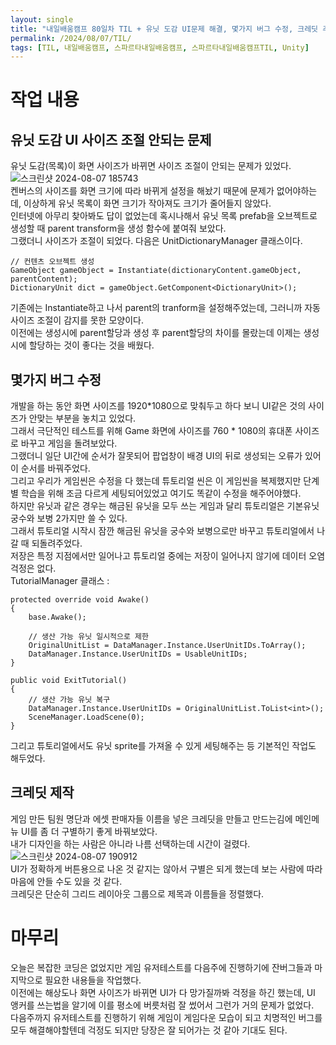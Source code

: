 ```yaml
---
layout: single
title: "내일배움캠프 80일차 TIL + 유닛 도감 UI문제 해결, 몇가지 버그 수정, 크레딧 추가"
permalink: /2024/08/07/TIL/
tags: [TIL, 내일배움캠프, 스파르타내일배움캠프, 스파르타내일배움캠프TIL, Unity]
---
```


# 작업 내용
## 유닛 도감 UI 사이즈 조절 안되는 문제
유닛 도감(목록)이 화면 사이즈가 바뀌면 사이즈 조절이 안되는 문제가 있었다.  
![스크린샷 2024-08-07 185743](https://github.com/user-attachments/assets/ee1c0eef-cbf4-45fc-a8e2-8577eb029541)  
켄버스의 사이즈를 화면 크기에 따라 바뀌게 설정을 해놨기 때문에 문제가 없어야하는데, 이상하게 유닛 목록이 화면 크기가 작아져도 크기가 줄어들지 않았다.  
인터넷에 아무리 찾아봐도 답이 없었는데 혹시나해서 유닛 목록 prefab을 오브젝트로 생성할 때 parent transform을 생성 함수에 붙여줘 보았다.  
그랬더니 사이즈가 조절이 되었다. 다음은 UnitDictionaryManager 클래스이다.   
```
// 컨텐츠 오브젝트 생성
GameObject gameObject = Instantiate(dictionaryContent.gameObject, parentContent);
DictionaryUnit dict = gameObject.GetComponent<DictionaryUnit>();
```
기존에는 Instantiate하고 나서 parent의 tranform을 설정해주었는데, 그러니까 자동 사이즈 조절이 감지를 못한 모양이다.  
이전에는 생성시에 parent할당과 생성 후 parent할당의 차이를 몰랐는데 이제는 생성시에 할당하는 것이 좋다는 것을 배웠다.  

## 몇가지 버그 수정
개발을 하는 동안 화면 사이즈를 1920*1080으로 맞춰두고 하다 보니 UI같은 것의 사이즈가 안맞는 부분을 놓치고 있었다.  
그래서 극단적인 테스트를 위해 Game 화면에 사이즈를 760 * 1080의 휴대폰 사이즈로 바꾸고 게임을 돌려보았다.  
그랬더니 일단 UI간에 순서가 잘못되어 팝업창이 배경 UI의 뒤로 생성되는 오류가 있어 이 순서를 바꿔주었다.  
그리고 우리가 게임씬은 수정을 다 했는데 튜토리얼 씬은 이 게임씬을 복제했지만 단계별 학습을 위해 조금 다르게 세팅되어있었고 여기도 똑같이 수정을 해주어야했다.  
하지만 유닛과 같은 경우는 해금된 유닛을 모두 쓰는 게임과 달리 튜토리얼은 기본유닛 궁수와 보병 2가지만 쓸 수 있다.  
그래서 튜토리얼 시작시 잠깐 해금된 유닛을 궁수와 보병으로만 바꾸고 튜토리얼에서 나갈 때 되돌려주었다.  
저장은 특정 지점에서만 일어나고 튜토리얼 중에는 저장이 일어나지 않기에 데이터 오염 걱정은 없다.  
TutorialManager 클래스 :  
```
protected override void Awake()
{
    base.Awake();

    // 생산 가능 유닛 일시적으로 제한
    OriginalUnitList = DataManager.Instance.UserUnitIDs.ToArray();
    DataManager.Instance.UserUnitIDs = UsableUnitIDs;
}

public void ExitTutorial()
{
    // 생산 가능 유닛 복구
    DataManager.Instance.UserUnitIDs = OriginalUnitList.ToList<int>(); 
    SceneManager.LoadScene(0);
}
```
그리고 튜토리얼에서도 유닛 sprite를 가져올 수 있게 세팅해주는 등 기본적인 작업도 해두었다.  

## 크레딧 제작
게임 만든 팀원 명단과 에셋 판매자들 이름을 넣은 크레딧을 만들고 만드는김에 메인메뉴 UI를 좀 더 구별하기 좋게 바꿔보았다.  
내가 디자인을 하는 사람은 아니라 나름 선택하는데 시간이 걸렸다.  
![스크린샷 2024-08-07 190912](https://github.com/user-attachments/assets/7b92715d-e2e7-49ca-b935-e14ff7f84dc0)  
UI가 정확하게 버튼용으로 나온 것 같지는 않아서 구별은 되게 했는데 보는 사람에 따라 마음에 안들 수도 있을 것 같다.  
크레딧은 단순히 그리드 레이아웃 그룹으로 제목과 이름들을 정렬했다.  

# 마무리
오늘은 복잡한 코딩은 없었지만 게임 유저테스트를 다음주에 진행하기에 잔버그들과 마지막으로 필요한 내용들을 작업했다.  
이전에는 해상도나 화면 사이즈가 바뀌면 UI가 다 망가질까봐 걱정을 하긴 했는데, UI 앵커를 쓰는법을 알기에 이를 평소에 버릇처럼 잘 썼어서 그런가 거의 문제가 없었다.  
다음주까지 유저테스트를 진행하기 위해 게임이 게임다운 모습이 되고 치명적인 버그를 모두 해결해야할텐데 걱정도 되지만 당장은 잘 되어가는 것 같아 기대도 된다.  
